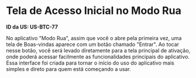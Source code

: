 # Tela de Acesso Inicial no Modo Rua

**ID da US: US-BTC-77**

No aplicativo "Modo Rua", assim que você o abre pela primeira vez, uma tela de Boas-vindas aparece com um botão chamado "Entrar". Ao tocar nesse botão, você será levado diretamente para a tela principal de ativação, onde poderá acessar facilmente as funcionalidades principais do aplicativo. Essa interface foi criada para tornar o início do uso do aplicativo mais simples e direto para quem está começando a usar.